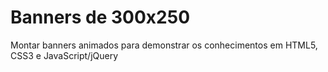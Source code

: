 # Banners de 300x250
Montar banners animados para demonstrar os conhecimentos em HTML5, CSS3 e JavaScript/jQuery 

